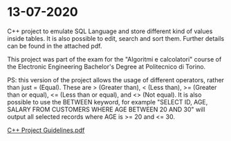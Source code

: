# 13-07-2020
C++ project to emulate SQL Language and store different kind of values inside tables. It is also possible to edit, search and sort them. Further details can be found in the attached pdf.

This project was part of the exam for the "Algoritmi e calcolatori" course of the Electronic Engineering Bachelor's Degree at Politecnico di Torino. 

PS: this version of the project allows the usage of different operators, rather than just = (Equal). These are > (Greater than), < (Less than), >= (Greater than or equal), <= (Less than or equal), and <> (Not equal). It is also possible to use the BETWEEN keyword, for example "SELECT ID, AGE, SALARY FROM CUSTOMERS WHERE AGE BETWEEN 20 AND 30" will output all selected records where AGE is >= 20 and <= 30.

[C++ Project Guidelines.pdf](https://github.com/user-attachments/files/18141110/C%2B%2B.Project.Guidelines.pdf)
